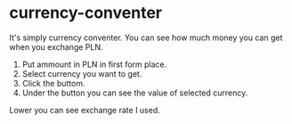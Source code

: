 # currency-conventer

It's simply currency conventer. You can see how much money you can get when you exchange PLN.

1. Put ammount in PLN in first form place.
2. Select currency you want to get.
3. Click the buttom.
4. Under the button you can see the value of selected currency.

Lower you can see exchange rate I used.
